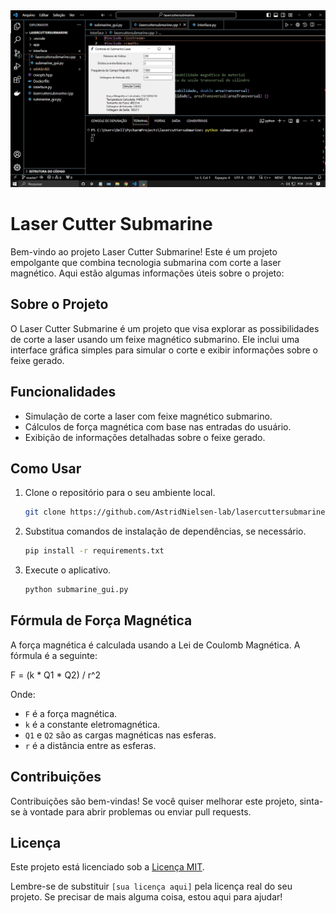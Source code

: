 <img src="https://raw.githubusercontent.com/AstridNielsen-lab/lasercuttersubmarine.github.io/master/lasercutter.jpg" alt="lasercuttersubmarine app">

# Laser Cutter Submarine

Bem-vindo ao projeto Laser Cutter Submarine! Este é um projeto empolgante que combina tecnologia submarina com corte a laser magnético. Aqui estão algumas informações úteis sobre o projeto:

## Sobre o Projeto

O Laser Cutter Submarine é um projeto que visa explorar as possibilidades de corte a laser usando um feixe magnético submarino. Ele inclui uma interface gráfica simples para simular o corte e exibir informações sobre o feixe gerado.

## Funcionalidades

- Simulação de corte a laser com feixe magnético submarino.
- Cálculos de força magnética com base nas entradas do usuário.
- Exibição de informações detalhadas sobre o feixe gerado.

## Como Usar

1. Clone o repositório para o seu ambiente local.

    ```bash
    git clone https://github.com/AstridNielsen-lab/lasercuttersubmarine.github.io.git
    ```

2. Substitua comandos de instalação de dependências, se necessário.

    ```bash
    pip install -r requirements.txt
    ```

3. Execute o aplicativo.

    ```bash
    python submarine_gui.py
    ```

## Fórmula de Força Magnética

A força magnética é calculada usando a Lei de Coulomb Magnética. A fórmula é a seguinte:

F = (k * Q1 * Q2) / r^2

Onde:

- `F` é a força magnética.
- `k` é a constante eletromagnética.
- `Q1` e `Q2` são as cargas magnéticas nas esferas.
- `r` é a distância entre as esferas.

## Contribuições

Contribuições são bem-vindas! Se você quiser melhorar este projeto, sinta-se à vontade para abrir problemas ou enviar pull requests.

## Licença

Este projeto está licenciado sob a [Licença MIT](https://opensource.org/licenses/MIT).

Lembre-se de substituir `[sua licença aqui]` pela licença real do seu projeto. Se precisar de mais alguma coisa, estou aqui para ajudar!
